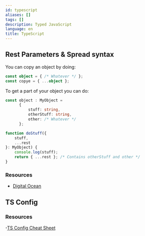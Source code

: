 ```yaml
---
id: typescript
aliases: []
tags: []
description: Typed JavaScript
language: en
title: TypeScript
---
```


## Rest Parameters & Spread syntax

You can copy an object by doing:

```ts
const object = { /* Whatever */ };
const copye = { ...object };
```

To get a part of your object you can do:

```ts
const object : MyObject = 
	  {
		  stuff: string,
		  otherStuff: string,
		  other: /* Whatever */
	  };

function doStuff({
	stuff,
	...rest
}: MyObject) {
	console.log(stuff);
	return { ...rest }; /* Contains otherStuff and other */
}
```


### Resources

- [Digital Ocean](https://www.digitalocean.com/community/tutorials/understanding-destructuring-rest-parameters-and-spread-syntax-in-javascript)


## TS Config

### Resources

-[TS Config Cheat Sheet](https://www.totaltypescript.com/tsconfig-cheat-sheet) 
